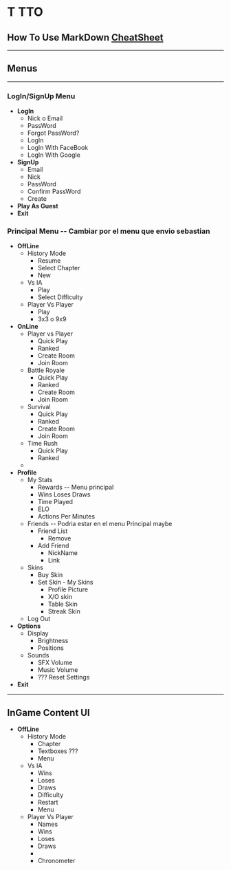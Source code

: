 # T TTO

## How To Use MarkDown [CheatSheet](https://www.markdownguide.org/cheat-sheet/)

---

## **Menus**

---

### **LogIn/SignUp Menu**

- **LogIn**
  - Nick o Email
  - PassWord
  - Forgot PassWord?
  - LogIn
  - LogIn With FaceBook
  - LogIn With Google
- **SignUp**
  - Email
  - Nick
  - PassWord
  - Confirm PassWord
  - Create
- **Play As Guest**
- **Exit**

### **Principal Menu** -- Cambiar por el menu que envio sebastian

- **OffLine**
  - History Mode
    - Resume
    - Select Chapter
    - New
  - Vs IA
    - Play
    - Select Difficulty
  - Player Vs Player
    - Play
    - 3x3 o 9x9
- **OnLine**
  - Player vs Player
    - Quick Play
    - Ranked
    - Create Room
    - Join Room
  - Battle Royale
    - Quick Play
    - Ranked
    - Create Room
    - Join Room
  - Survival
    - Quick Play
    - Ranked
    - Create Room
    - Join Room
  - Time Rush
    - Quick Play
    - Ranked
  - 
- **Profile**
  - My Stats
    - Rewards -- Menu principal
    - Wins Loses Draws
    - Time Played
    - ELO
    - Actions Per Minutes
  - Friends -- Podria estar en el menu Principal maybe
    - Friend List
      - Remove
    - Add Friend
      - NickName
      - Link
  - Skins
    - Buy Skin
    - Set Skin - My Skins
      - Profile Picture
      - X/O skin
      - Table Skin
      - Streak Skin
  - Log Out
- **Options**
  - Display
    - Brightness
    - Positions
  - Sounds
    - SFX Volume
    - Music Volume
    - ??? Reset Settings
- **Exit**

---

## InGame Content UI

- **OffLine**
  - History Mode
    - Chapter
    - Textboxes ???
    - Menu
  - Vs IA
    - Wins
    - Loses
    - Draws
    - Difficulty
    - Restart
    - Menu
  - Player Vs Player
    - Names
    - Wins
    - Loses
    - Draws
    -
    - Chronometer
